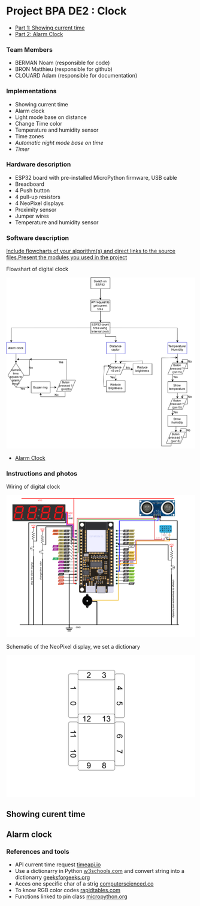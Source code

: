 # Project BPA DE2 : Clock

* [Part 1: Showing current time](#CurentTime)
* [Part 2: Alarm Clock](#AlarmClock)

### Team Members

* BERMAN Noam (responsible for code)
* BRON Matthieu (responsible for github)
* CLOUARD Adam (responsible for documentation)

### Implementations

* Showing current time
* Alarm clock
* Light mode base on distance
* Change Time color
* Temperature and humidity sensor
* Time zones
* <em>Automatic night mode base on time</em>
* <em>Timer</em>

### Hardware description

* ESP32 board with pre-installed MicroPython firmware, USB cable
* Breadboard
* 4 Push button
* 4 pull-up resistors
* 4 NeoPixel displays
* Proximity sensor
* Jumper wires
* Temperature and humidity sensor

### Software description
<u>Include flowcharts of your algorithm(s) and direct links to the source files.Present the modules you used in the project</u>

Flowshart of digital clock

![Flow_chart_digital_clock](Pictures/flowchart_digital_clock.drawio.svg)

* [Alarm Clock](#AlarmClock)

### Instructions and photos
Wiring of digital clock

![schema_gpio](Pictures/schema_gpio.svg)



Schematic of the NeoPixel display, we set a dictionary

![NeoPixel_schematic](Pictures/NeoPixel_schematics.svg)


<a name="CurentTime"></a>

## Showing curent time



<a name="AlarmClock"></a>

## Alarm clock




### References and tools

* API current time request [timeapi.io](https://timeapi.io/api/time/current/zone?timeZone=Europe/Prague)
* Use a dictionarry in Python [w3schools.com](https://www.w3schools.com/python/python_dictionaries_access.asp) and convert string into a dictionarry [geeksforgeeks.org](https://www.geeksforgeeks.org/python-convert-string-dictionary-to-dictionary/)
* Acces one specific char of a strig [computerscienced.co](https://computerscienced.co.uk/site/knowledge-base/how-do-i-get-the-first-letter-of-a-string-in-python/)
* To know RGB color codes [rapidtables.com](https://www.rapidtables.com/web/color/RGB_Color.html)
* Functions linked to pin class [micropython.org](https://docs.micropython.org/en/latest/library/machine.Pin.html)
